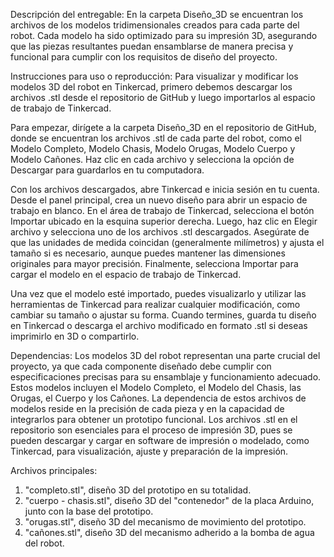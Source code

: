Descripción del entregable: En la carpeta Diseño_3D se encuentran los archivos de los modelos tridimensionales creados para cada parte del robot. Cada modelo ha sido optimizado para su impresión 3D, asegurando que las piezas resultantes puedan ensamblarse de manera precisa y funcional para cumplir con los requisitos de diseño del proyecto.

Instrucciones para uso o reproducción:
Para visualizar y modificar los modelos 3D del robot en Tinkercad, primero debemos descargar los archivos .stl desde el repositorio de GitHub y luego importarlos al espacio de trabajo de Tinkercad.

Para empezar, dirígete a la carpeta Diseño_3D en el repositorio de GitHub, donde se encuentran los archivos .stl de cada parte del robot, como el Modelo Completo, Modelo Chasis, Modelo Orugas, Modelo Cuerpo y Modelo Cañones. Haz clic en cada archivo y selecciona la opción de Descargar para guardarlos en tu computadora.

Con los archivos descargados, abre Tinkercad e inicia sesión en tu cuenta. Desde el panel principal, crea un nuevo diseño para abrir un espacio de trabajo en blanco. En el área de trabajo de Tinkercad, selecciona el botón Importar ubicado en la esquina superior derecha. Luego, haz clic en Elegir archivo y selecciona uno de los archivos .stl descargados. Asegúrate de que las unidades de medida coincidan (generalmente milímetros) y ajusta el tamaño si es necesario, aunque puedes mantener las dimensiones originales para mayor precisión. Finalmente, selecciona Importar para cargar el modelo en el espacio de trabajo de Tinkercad.

Una vez que el modelo esté importado, puedes visualizarlo y utilizar las herramientas de Tinkercad para realizar cualquier modificación, como cambiar su tamaño o ajustar su forma. Cuando termines, guarda tu diseño en Tinkercad o descarga el archivo modificado en formato .stl si deseas imprimirlo en 3D o compartirlo.

Dependencias: 
Los modelos 3D del robot representan una parte crucial del proyecto, ya que cada componente diseñado debe cumplir con especificaciones precisas para su ensamblaje y funcionamiento adecuado. Estos modelos incluyen el Modelo Completo, el Modelo del Chasis, las Orugas, el Cuerpo y los Cañones. La dependencia de estos archivos de modelos reside en la precisión de cada pieza y en la capacidad de integrarlos para obtener un prototipo funcional. 
Los archivos .stl en el repositorio son esenciales para el proceso de impresión 3D, pues se pueden descargar y cargar en software de impresión o modelado, como Tinkercad, para visualización, ajuste y preparación de la impresión.

Archivos principales:
1. "completo.stl", diseño 3D del prototipo en su totalidad.
2. "cuerpo - chasis.stl", diseño 3D del "contenedor" de la placa Arduino, junto con la base del prototipo.
3. "orugas.stl", diseño 3D del mecanismo de movimiento del prototipo.
4. "cañones.stl", diseño 3D del mecanismo adherido a la bomba de agua del robot. 
